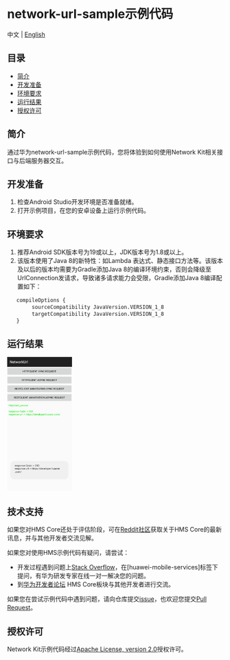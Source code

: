 # network-url-sample示例代码

中文 | [English](./README.md)
## 目录

 * [简介](#简介)
 * [开发准备](#开发准备)
 * [环境要求](#环境要求)
 * [运行结果](#运行结果)
 * [授权许可](#授权许可)

## 简介
   通过华为network-url-sample示例代码，您将体验到如何使用Network Kit相关接口与后端服务器交互。

## 开发准备
   1. 检查Android Studio开发环境是否准备就绪。
   2. 打开示例项目，在您的安卓设备上运行示例代码。

## 环境要求
   1. 推荐Android SDK版本号为19或以上，JDK版本号为1.8或以上。
   2. 该版本使用了Java 8的新特性：如Lambda 表达式、静态接口方法等。该版本及以后的版本均需要为Gradle添加Java 8的编译环境约束，否则会降级至UrlConnection发请求，导致诸多请求能力会受限，Gradle添加Java 8编译配置如下：
```
   compileOptions {
        sourceCompatibility JavaVersion.VERSION_1_8
        targetCompatibility JavaVersion.VERSION_1_8
   }
```
## 运行结果
   <img src="images/result.jpg" width = 30% height = 30%>

## 技术支持
如果您对HMS Core还处于评估阶段，可在[Reddit社区](https://www.reddit.com/r/HuaweiDevelopers/)获取关于HMS Core的最新讯息，并与其他开发者交流见解。

如果您对使用HMS示例代码有疑问，请尝试：
- 开发过程遇到问题上[Stack Overflow](https://stackoverflow.com/questions/tagged/huawei-mobile-services)，在[huawei-mobile-services]标签下提问，有华为研发专家在线一对一解决您的问题。
- 到[华为开发者论坛](https://developer.huawei.com/consumer/cn/forum/blockdisplay?fid=18) HMS Core板块与其他开发者进行交流。

如果您在尝试示例代码中遇到问题，请向仓库提交[issue](https://github.com/HMS-Core/hms-network-demo/issues)，也欢迎您提交[Pull Request](https://github.com/HMS-Core/hms-network-demo/pulls)。

## 授权许可
Network Kit示例代码经过[Apache License, version 2.0](http://www.apache.org/licenses/LICENSE-2.0)授权许可。

